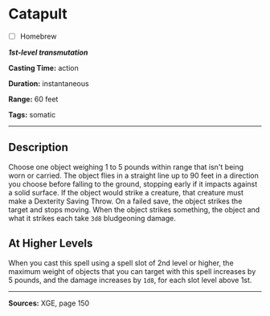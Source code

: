 # Catapult

- [ ] Homebrew

***1st-level transmutation***

**Casting Time:** action

**Duration:** instantaneous

**Range:** 60 feet

**Tags:** somatic

---

## Description
Choose one object weighing 1 to 5 pounds within range that isn't being worn or carried.
The object flies in a straight line up to 90 feet in a direction you choose before falling to the ground, stopping early if it impacts against a solid surface.
If the object would strike a creature, that creature must make a Dexterity Saving Throw.
On a failed save, the object strikes the target and stops moving.
When the object strikes something, the object and what it strikes each take `3d8` bludgeoning damage.

## At Higher Levels
When you cast this spell using a spell slot of 2nd level or higher, the maximum weight of objects that you can target with this spell increases by 5 pounds, and the damage increases by `1d8`, for each slot level above 1st.

---

**Sources:** XGE, page 150
